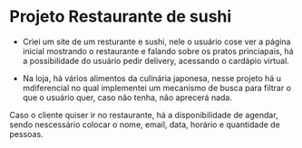 # Projeto Restaurante de sushi

- Criei um site de um resturante e sushi, nele o usuário cose ver a página inicial mostrando o restaurante e falando sobre os pratos princiapais, há a possibilidade do usuário pedir delivery, acessando o cardápio virtual.

- Na loja, há vários alimentos da culinária japonesa, nesse projeto há u mdiferencial no qual implementei um mecanismo de busca para filtrar o que o usuário quer, caso não tenha, não aprecerá nada.

Caso o cliente quiser ir no restaurante, há a disponibilidade de agendar, sendo nescessário colocar o nome, email, data, horário e quantidade de pessoas.
